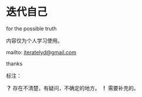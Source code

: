 # 迭代自己

for the possible truth

内容仅为个人学习使用。


mailto: iteratelyd@gmail.com

thanks



标注：

**？** 存在不清楚，有疑问，不确定的地方。
**！** 需要补充的。